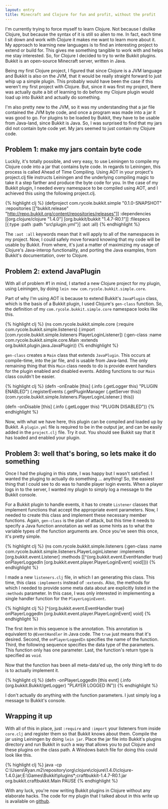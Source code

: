 ```yaml
---
layout: entry
title: Minecraft and Clojure for fun and profit, without the profit
---
```

I'm currently trying to force myself to learn Clojure. Not because I dislike Clojure, but because the syntax of it is still so alien to me. In fact, each time I sit down and work with Clojure it makes me want to learn more about it. My approach to learning new languages is to find an interesting project to extend or build for. This gives me something tangible to work with and helps me stay interested. So, for Clojure I decided to try to write Bukkit plugins. Bukkit is an open-source Minecraft server, written in Java.

Being my first Clojure project, I figured that since Clojure is a JVM language and Bukkit is also on the JVM, that it would be really straight forward to just whip up a simple plugin. This probably would have been the case if this weren't my first project with Clojure. But, since it was first my project, there was actually quite a bit of learning to do before my Clojure plugin would load up into Bukkit and actually do something.

I'm also pretty new to the JVM, so it was my understanding that a jar file contained the JVM byte code, and once a program was made into a jar it was good to go. For plugins to be loaded by Bukkit, they have to be usable from Java-land, since Bukkit is Java. So, I was surprised to find that my jars did not contain byte code yet. My jars seemed to just contain my Clojure code.

## Problem 1: make my jars contain byte code

Luckily, it's totally possible, and very easy, to use Leiningen to compile my Clojure code into a jar that contains byte code. In regards to Leiningen, this process is called Ahead of Time Compiling. Using AOT in your project's project.clj file instructs Leiningen and the underlying compiling magic to take it a step farther and produce the byte code for you. In the case of my Bukkit plugin, I needed every namespace to be compiled using AOT, and I achieved this using the following project.clj.

{% highlight clj %}
(defproject com.rycole.bukkit.simple "0.1.0-SNAPSHOT"
  :repositories [["bukkit.release" "http://repo.bukkit.org/content/repositories/releases"]]
  :dependencies [[org.clojure/clojure "1.4.0"]
                 [org.bukkit/bukkit "1.4.7-R0.1"]]
  :filespecs [{:type :path :path "src\\plugin.yml"}]
  :aot :all)
{% endhighlight %}

The `:aot :all` keywords mean that it will apply to all of the namespaces in my project. Now, I could safely move forward knowing that my code will be usable by Bukkit. From where, it's just a matter of maximizing my usage of Clojure's Java-interop functionality, and porting the Java examples, from Bukkit's documentation, over to Clojure.

## Problem 2: extend JavaPlugin

With all of problem #1 in mind, I started a new Clojure project for my plugin, using Leiningen, by doing `lein new com.rycole.bukkit.simple.core`.

Part of why I'm using AOT is because to extend Bukkit's `JavaPlugin` class, which is the basis of a Bukkit plugin, I used Clojure's `gen-class` function. So, the definition of my `com.rycole.bukkit.simple.core` namespace looks like this.

{% highlight clj %}
(ns com.rycole.bukkit.simple.core
  (:require com.rycole.bukkit.simple.listeners)
  (:import [com.rycole.bukkit.simple.listeners PlayerLoginListener])
  (:gen-class :name com.rycole.bukkit.simple.core.Main
              :extends org.bukkit.plugin.java.JavaPlugin))
{% endhighlight %}

`gen-class` creates a `Main` class that extends `JavaPlugin`. This occurs at compile-time, into the jar file, and is usable from Java-land. The only remaining thing that this `Main` class needs to do is provide event handlers for the plugin enabled and disabled events. Adding functions to our `Main` class couldn't be easier.

{% highlight clj %}
(defn -onEnable [this]
  (.info (.getLogger this) "PLUGIN ENABLED")
  (.registerEvents (.getPluginManager (.getServer this)) (com.rycole.bukkit.simple.listeners.PlayerLoginListener.) this))

(defn -onDisable [this]
  (.info (.getLogger this) "PLUGIN DISABLED"))
{% endhighlight %}

Now, with what we have here, this plugin can be compiled and loaded up by Bukkit. A `plugin.yml` file is required to be in the output jar, and can be easily added in the `project.clj` file. Try it out. You should see Bukkit say that it has loaded and enabled your plugin.

## Problem 3: well that's boring, so lets make it do something

Once I had the pluging in this state, I was happy but I wasn't satisfied. I wanted the pluging to actually do something ... anything! So, the easiest thing that I could see to do was to handle player login events. When a player logs in to the server, I wanted my plugin to simply log a message to the Bukkit console.

For a Bukkit plugin to handle events, it has to create `Listener` classes that implement functions that accept the appropriate event parameters. Now, I needed to create this class and implement these necessary member functions. Again, `gen-class` is the plan of attack, but this time it needs to specify a Java function annotation as well as some hints as to what the variable types of the function arguments are. Once you've seen this once, it's pretty simple.

{% highlight clj %}
(ns com.rycole.bukkit.simple.listeners
  (:gen-class :name com.rycole.bukkit.simple.listeners.PlayerLoginListener
              :implements [org.bukkit.event.Listener]
              :methods [[^{org.bukkit.event.EventHandler true} onPlayerLoggedIn [org.bukkit.event.player.PlayerLoginEvent] void]]))
{% endhighlight %}

I made a new `listeners.clj` file, in which I an generating this class. This time, this class `:implements` instead of `:extends`. Also, the methods for which I needed to provide some meta data about are explicitly listed in the `:methods` parameter. In this case, I was only interested in implementing a single handler function for the `PlayerLoginEvent`.

{% highlight clj %}
[^{org.bukkit.event.EventHandler true} onPlayerLoggedIn [org.bukkit.event.player.PlayerLoginEvent] void]
{% endhighlight %}

The first item in this sequence is the annotation. This annotation is equivalent to `@EventHandler` in Java code. The `true` just means that it's desired. Second, the `onPlayerLoggedIn` specifies the name of the function. Third, the following sequence specifies the data type of the parameters. This function only has one parameter. Last, the function's return type is specified as `void`.

Now that the function has been all meta-data'ed up, the only thing left to do is to actually implement it.

{% highlight clj %}
(defn -onPlayerLoggedIn [this evnt]
  (.info (org.bukkit.Bukkit/getLogger) "PLAYER LOGGED IN"))
{% endhighlight %}

I don't actually do anything with the function parameters. I just simply log a message to Bukkit's console.

## Wrapping it up

With all of this in place, just `:require` and `:import` your listeners from inside `core.clj` and register them so that Bukkit knows about them. Compile the jar using Leiningen by doing `lein jar`. Place the jar file into Bukkit's plugins directory and run Bukkit in such a way that allows you to put Clojure and these plugins on the class path. A Windows batch file for doing this could look like this.

{% highlight clj %}
java -cp C:\Users\Ryan\.m2\repository\org\clojure\clojure\1.4.0\clojure-1.4.0.jar;E:\Games\Bukkit\plugins\*;craftbukkit-1.4.7-R0.1.jar org.bukkit.craftbukkit.Main
PAUSE
{% endhighlight %}

With any luck, you're now writing Bukkit plugins in Clojure without any elaborate hacks. The code for my plugin that I talked about in this write up is available on [github](https://github.com/ryancole/com.rycole.bukkit.simple).
